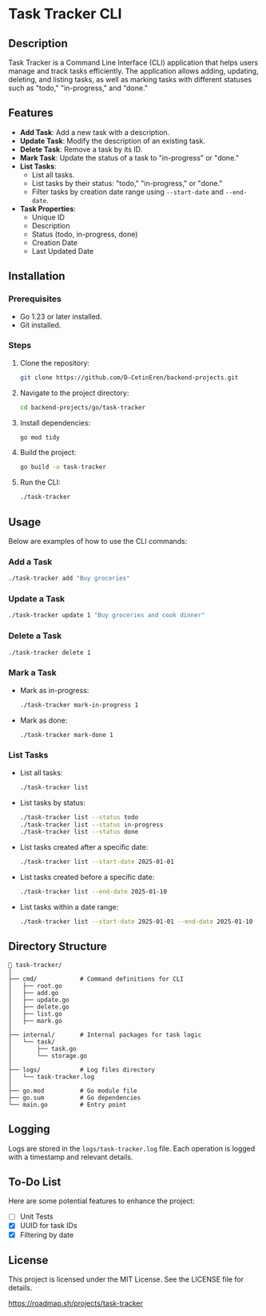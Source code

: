 # Task Tracker CLI

## Description

Task Tracker is a Command Line Interface (CLI) application that helps users manage and track tasks efficiently. The application allows adding, updating, deleting, and listing tasks, as well as marking tasks with different statuses such as "todo," "in-progress," and "done."

## Features

- **Add Task**: Add a new task with a description.
- **Update Task**: Modify the description of an existing task.
- **Delete Task**: Remove a task by its ID.
- **Mark Task**: Update the status of a task to "in-progress" or "done."
- **List Tasks**:
  - List all tasks.
  - List tasks by their status: "todo," "in-progress," or "done."
  - Filter tasks by creation date range using `--start-date` and `--end-date`.
- **Task Properties**:
  - Unique ID
  - Description
  - Status (todo, in-progress, done)
  - Creation Date
  - Last Updated Date

## Installation

### Prerequisites

- Go 1.23 or later installed.
- Git installed.

### Steps

1. Clone the repository:
   ```bash
   git clone https://github.com/D-CetinEren/backend-projects.git
   ```
2. Navigate to the project directory:
   ```bash
   cd backend-projects/go/task-tracker
   ```
3. Install dependencies:
   ```bash
   go mod tidy
   ```
4. Build the project:
   ```bash
   go build -o task-tracker
   ```
5. Run the CLI:
   ```bash
   ./task-tracker
   ```

## Usage

Below are examples of how to use the CLI commands:

### Add a Task

```bash
./task-tracker add "Buy groceries"
```

### Update a Task

```bash
./task-tracker update 1 "Buy groceries and cook dinner"
```

### Delete a Task

```bash
./task-tracker delete 1
```

### Mark a Task

- Mark as in-progress:
  ```bash
  ./task-tracker mark-in-progress 1
  ```
- Mark as done:
  ```bash
  ./task-tracker mark-done 1
  ```

### List Tasks

- List all tasks:
  ```bash
  ./task-tracker list
  ```
- List tasks by status:
  ```bash
  ./task-tracker list --status todo
  ./task-tracker list --status in-progress
  ./task-tracker list --status done
  ```
- List tasks created after a specific date:
  ```bash
  ./task-tracker list --start-date 2025-01-01
  ```
- List tasks created before a specific date:
  ```bash
  ./task-tracker list --end-date 2025-01-10
  ```
- List tasks within a date range:
  ```bash
  ./task-tracker list --start-date 2025-01-01 --end-date 2025-01-10
  ```

## Directory Structure

```plaintext
📂 task-tracker/
│
├── cmd/            # Command definitions for CLI
│   ├── root.go
│   ├── add.go
│   ├── update.go
│   ├── delete.go
│   ├── list.go
│   ├── mark.go
│
├── internal/       # Internal packages for task logic
│   └── task/
│       ├── task.go
│       └── storage.go
│
├── logs/           # Log files directory
│   └── task-tracker.log
│
├── go.mod          # Go module file
├── go.sum          # Go dependencies
└── main.go         # Entry point
```

## Logging

Logs are stored in the `logs/task-tracker.log` file. Each operation is logged with a timestamp and relevant details.

## To-Do List

Here are some potential features to enhance the project:

- [ ] Unit Tests
- [X] UUID for task IDs
- [X] Filtering by date

## License

This project is licensed under the MIT License. See the LICENSE file for details.

https://roadmap.sh/projects/task-tracker

